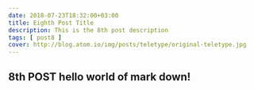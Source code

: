 ```yaml
---
date: 2018-07-23T18:32:00+03:00
title: Eighth Post Title
description: This is the 8th post description
tags: [ post8 ]
cover: http://blog.atom.io/img/posts/teletype/original-teletype.jpg
---
```

## 8th POST **hello world** of mark down!